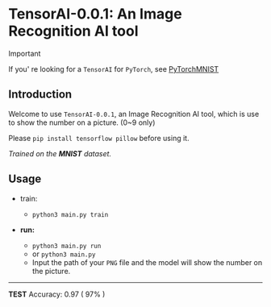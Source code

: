 # TensorAI-0.0.1: An Image Recognition AI tool

> [!Important]
> If you' re looking for a `TensorAI` for `PyTorch`,
> see [PyTorchMNIST](https://github.com/Haozhe-py/PyTorchMNIST)

## Introduction

Welcome to use `TensorAI-0.0.1`, an Image Recognition AI tool,
which is use to show the number on a picture. (0~9 only)

Please `pip install tensorflow pillow` before using it.

<i>Trained on the **MNIST** dataset.</i>

## Usage

* train:
  * `python3 main.py train`

* **run:**
  * `python3 main.py run`
  * or `python3 main.py`
  * Input the path of your `PNG` file and the model will show the number on the picture.


---

**TEST** Accuracy: 0.97 ( 97% )
